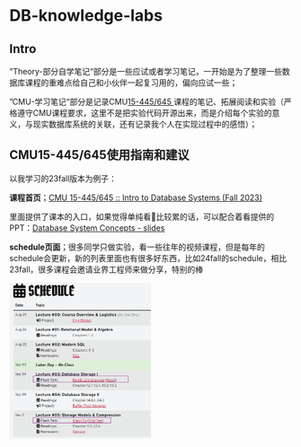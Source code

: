 # DB-knowledge-labs
## Intro

”Theory-部分自学笔记“部分是一些应试或者学习笔记，一开始是为了整理一些数据库课程的重难点给自己和小伙伴一起复习用的，偏向应试一些；

”CMU-学习笔记“部分是记录CMU[15-445/645 ](https://15445.courses.cs.cmu.edu/fall2023)课程的笔记、拓展阅读和实验（严格遵守CMU课程要求，这里不是把实验代码开源出来，而是介绍每个实验的意义，与现实数据库系统的关联，还有记录我个人在实现过程中的感悟）；



## CMU15-445/645使用指南和建议

以我学习的23fall版本为例子：

**课程首页**；[CMU 15-445/645 :: Intro to Database Systems (Fall 2023)](https://15445.courses.cs.cmu.edu/fall2023/)

里面提供了课本的入口，如果觉得单纯看📕比较累的话，可以配合着看提供的PPT：[Database System Concepts - slides](https://www.db-book.com/slides-dir/index.html)

**schedule页面**；很多同学只做实验，看一些往年的视频课程，但是每年的schedule会更新，新的列表里面也有很多好东西，比如24fall的schedule，相比23fall，很多课程会邀请业界工程师来做分享，特别的棒

<img src="CMU-学习笔记/figures/cmu_use_intro_talk.png" width="50%" height="auto" />
